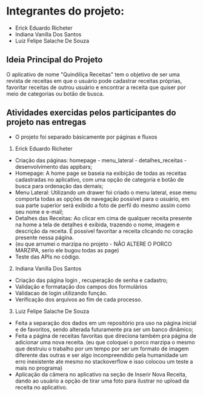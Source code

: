 # Integrantes do projeto:

- Erick Eduardo Richeter
- Indiana Vanilla Dos Santos
- Luiz Felipe Salache De Souza

## Ideia Principal do Projeto

O aplicativo de nome "Quindiliça Receitas" tem o objetivo de ser uma revista de receitas em que o usuário pode cadastrar receitas próprias, favoritar receitas de outrou usuário e encontrar a receita que quiser por meio de categorias ou botão de busca.

## Atividades exercidas pelos participantes do projeto nas entregas

- O projeto foi separado básicamente por páginas e fluxos

1. Erick Eduardo Richeter

- Criação das páginas: homepage - menu_lateral - detalhes_receitas - desenvolvimento das appbars;
- Homepage: A home page se baseia na exibição de todas as receitas cadastradas no aplicativo, com uma opção de categoria e botão de busca para ordenação das demais;
- Menu Lateral: Utilizando um drawer foi criado o menu lateral, esse menu comporta todas as opções de navegação possível para o usuário, em sua parte superior será exibido a foto de perfil do mesmo assim como seu nome e e-mail;
- Detalhes das Receitas: Ao clicar em cima de qualquer receita presente na home a tela de detalhes é exibida, trazendo o nome, imagem e descrição da receita. É possível favoritar a receita clicando no coração presente nessa página.
- (eu que arrumei o marzipa no projeto - NÂO ALTERE O PORCO MARZIPA, serio ele bugou todas as page)
- Teste das APIs no código.

2. Indiana Vanilla Dos Santos

- Criação das página login , recuperação de senha e cadastro;
- Validação e formatação dos campos dos formulários
- Validacao de login utilizando função.
- Verificação dos arquivos ao fim de cada processo.

3. Luiz Felipe Salache De Souza

- Feita a separação dos dados em um repositório pra uso na página inicial e de favoritos, sendo alterada futuramente pra ser um banco dinâmico;
- Feita a página de receitas favoritas que direciona também pra página de adicionar uma nova receita.
  (eu que coloquei o porco marzipa o mesmo que destruiu o trabalho por um tempo por ser um formato de imagem diferente das outras e ser algo incompreendido pela humanidade um erro inexistente ate mesmo no stackoverflow e isso colocou um teste a mais no programa)
- Aplicação da câmera no aplicativo na seção de Inserir Nova Receita, dando ao usuário a opção de tirar uma foto para ilustrar no upload da receita no aplicativo.
